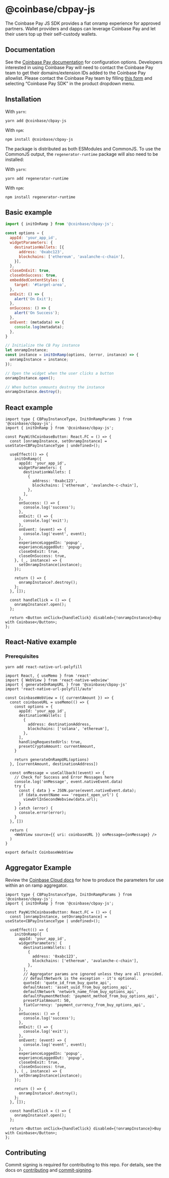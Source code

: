 # @coinbase/cbpay-js

The Coinbase Pay JS SDK provides a fiat onramp experience for approved partners. Wallet providers and dapps can leverage Coinbase Pay and let their users top up their self-custody wallets.

## Documentation

See the [Coinbase Pay documentation](https://docs.cloud.coinbase.com/pay-sdk) for configuration options. Developers interested in using Coinbase Pay will need to contact the Coinbase Pay team to get their domains/extension IDs added to the Coinbase Pay allowlist. Please contact the Coinbase Pay team by filling [this form](https://www.coinbase.com/cloud/cloud-interest) and selecting “Coinbase Pay SDK” in the product dropdown menu.

## Installation

With `yarn`:

```shell
yarn add @coinbase/cbpay-js
```

With `npm`:

```shell
npm install @coinbase/cbpay-js
```

The package is distributed as both ESModules and CommonJS. To use the CommonJS output, the `regenerator-runtime` package will also need to be installed:

With `yarn`:

```shell
yarn add regenerator-runtime
```

With `npm`:

```shell
npm install regenerator-runtime
```

## Basic example

```jsx
import { initOnRamp } from '@coinbase/cbpay-js';

const options = {
  appId: 'your_app_id',
  widgetParameters: {
    destinationWallets: [{
      address: '0xabc123',
      blockchains: ['ethereum', 'avalanche-c-chain'],
    }],
  },
  closeOnExit: true,
  closeOnSuccess: true,
  embeddedContentStyles: {
    target: '#target-area',
  },
  onExit: () => {
    alert('On Exit');
  },
  onSuccess: () => {
    alert('On Success');
  },
  onEvent: (metadata) => {
    console.log(metadata);
  },
}

// Initialize the CB Pay instance
let onrampInstance;
const instance = initOnRamp(options, (error, instance) => {
  onrampInstance = instance;
});

// Open the widget when the user clicks a button
onrampInstance.open();

// When button unmounts destroy the instance
onrampInstance.destroy();
```

## React example

```tsx
import type { CBPayInstanceType, InitOnRampParams } from '@coinbase/cbpay-js';
import { initOnRamp } from '@coinbase/cbpay-js';

const PayWithCoinbaseButton: React.FC = () => {
  const [onrampInstance, setOnrampInstance] = useState<CBPayInstanceType | undefined>();

  useEffect(() => {
    initOnRamp({
      appId: 'your_app_id',
      widgetParameters: {
        destinationWallets: [
          {
            address: '0xabc123',
            blockchains: ['ethereum', 'avalanche-c-chain'],
          },
        ],
      },
      onSuccess: () => {
        console.log('success');
      },
      onExit: () => {
        console.log('exit');
      },
      onEvent: (event) => {
        console.log('event', event);
      },
      experienceLoggedIn: 'popup',
      experienceLoggedOut: 'popup',
      closeOnExit: true,
      closeOnSuccess: true,
    }, (_, instance) => {
      setOnrampInstance(instance);
    });

    return () => {
      onrampInstance?.destroy();
    };
  }, []);

  const handleClick = () => {
    onrampInstance?.open();
  };

  return <Button onClick={handleClick} disabled={!onrampInstance}>Buy with Coinbase</Button>;
};
```

## React-Native example

### Prerequisites

``` 
yarn add react-native-url-polyfill
```

```tsx
import React, { useMemo } from 'react'
import { WebView } from 'react-native-webview'
import { generateOnRampURL } from '@coinbase/cbpay-js'
import 'react-native-url-polyfill/auto'

const CoinbaseWebView = ({ currentAmount }) => {
  const coinbaseURL = useMemo(() => {
    const options = {
      appId: 'your_app_id',
      destinationWallets: [
        {
          address: destinationAddress,
          blockchains: ['solana', 'ethereum'],
        },
      ],
      handlingRequestedUrls: true,
      presetCryptoAmount: currentAmount,
    }

    return generateOnRampURL(options)
  }, [currentAmount, destinationAddress])

  const onMessage = useCallback((event) => {
    // Check for Success and Error Messages here
    console.log('onMessage', event.nativeEvent.data)
    try {
      const { data } = JSON.parse(event.nativeEvent.data);
      if (data.eventName === 'request_open_url') {
        viewUrlInSecondWebview(data.url);
      }
    } catch (error) {
      console.error(error);
    }
  }, [])

  return (
    <WebView source={{ uri: coinbaseURL }} onMessage={onMessage} />
  )
}

export default CoinbaseWebView
```

## Aggregator Example
Review the [Coinbase Cloud docs](https://docs.cloud.coinbase.com/pay-sdk/) for how to produce the parameters for use within an on ramp aggregator.
```tsx
import type { CBPayInstanceType, InitOnRampParams } from '@coinbase/cbpay-js';
import { initOnRamp } from '@coinbase/cbpay-js';

const PayWithCoinbaseButton: React.FC = () => {
  const [onrampInstance, setOnrampInstance] = useState<CBPayInstanceType | undefined>();

  useEffect(() => {
    initOnRamp({
      appId: 'your_app_id',
      widgetParameters: {
        destinationWallets: [
          {
            address: '0xabc123',
            blockchains: ['ethereum', 'avalanche-c-chain'],
          },
        ],
        // Aggregator params are ignored unless they are all provided.
        // defaultNetwork is the exception - it's optional.
        quoteId: 'quote_id_from_buy_quote_api',
        defaultAsset: 'asset_uuid_from_buy_options_api',
        defaultNetwork 'network_name_from_buy_options_api',
        defaultPaymentMethod: 'payment_method_from_buy_options_api',
        presetFiatAmount: 50,
        fiatCurrency: 'payment_currency_from_buy_options_api',
      },
      onSuccess: () => {
        console.log('success');
      },
      onExit: () => {
        console.log('exit');
      },
      onEvent: (event) => {
        console.log('event', event);
      },
      experienceLoggedIn: 'popup',
      experienceLoggedOut: 'popup',
      closeOnExit: true,
      closeOnSuccess: true,
    }, (_, instance) => {
      setOnrampInstance(instance);
    });

    return () => {
      onrampInstance?.destroy();
    };
  }, []);

  const handleClick = () => {
    onrampInstance?.open();
  };

  return <Button onClick={handleClick} disabled={!onrampInstance}>Buy with Coinbase</Button>;
};
```


## Contributing

Commit signing is required for contributing to this repo. For details, see the docs on [contributing](./CONTRIBUTING.md) and [commit-signing](./docs/commit-signing.md).
